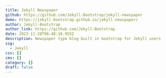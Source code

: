 ```yaml
---
title: Jekyll Newspaper
github: https://github.com/Jekyll-Bootstrap/jekyll-newspaper
demo: https://jekyll-bootstrap.github.io/jekyll-newspaper/
author: Jekyll-Bootstrap
author_link: https://github.com/Jekyll-Bootstrap
date: 2023-11-28T06:48:10.955Z
description: Newspaper type blog built in bootstrap for Jekyll users
ssg:
  - Jekyll
css: []
cms: []
category: []
draft: false
---
```


